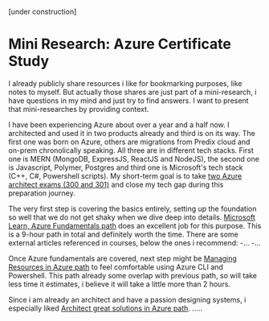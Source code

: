 [under construction]
# Mini Research: Azure Certificate Study

I already publicly share resources i like for bookmarking purposes, like notes to myself. But actually those shares are just part of a mini-research, i have questions in my mind and just try to find answers. I want to present that mini-researches by providing context. 

I have been experiencing Azure about over a year and a half now. I architected and used it in two products already and third is on its way. The first one was born on Azure, others are migrations from Predix cloud and on-prem chronolically speaking. All three are in different tech stacks. First one is MERN (MongoDB, ExpressJS, ReactJS and NodeJS), the second one is Javascript, Polymer, Postgres and third one is Microsoft's tech stack (C++, C#, Powershell scripts). My short-term goal is to take [two Azure architect exams (300 and 301)](https://www.microsoft.com/en-us/learning/azure-solutions-architect.aspx) and close my tech gap during this preparation journey.

The very first step is covering the basics entirely, setting up the foundation so well that we do not get shaky when we dive deep into details. [Microsoft Learn, Azure Fundamentals path](https://docs.microsoft.com/en-us/learn/paths/azure-fundamentals/) does an excellent job for this purpose. This is a 9-hour path in total and definitely worth the time. There are some external articles referenced in courses, below the ones i recommend:
-...
-...

Once Azure fundamentals are covered, next step might be [Managing Resources in Azure path](https://docs.microsoft.com/en-us/learn/paths/manage-resources-in-azure/) to feel comfortable using Azure CLI and Powershell. This path already some overlap with previous path, so will take less time it estimates, i believe it will take a little more than 2 hours.

Since i am already an architect and have a passion designing systems, i especially liked [Architect great solutions in Azure path](https://docs.microsoft.com/en-us/learn/paths/architect-great-solutions-in-azure/). 
.....






